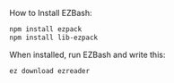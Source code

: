 How to Install EZBash:
```bash
npm install ezpack
npm install lib-ezpack
```
When installed, run EZBash and write this:
```ezbash
ez download ezreader
```
